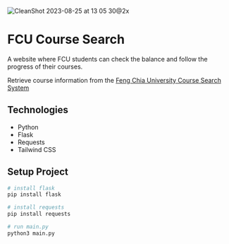 ![CleanShot 2023-08-25 at 13 05 30@2x](https://github.com/ridemountainpig/fcu-course-search/assets/92412722/19689b2f-0e16-472d-9e8d-f37f5f924d30)

# FCU Course Search

A website where FCU students can check the balance and follow the progress of their courses.

Retrieve course information from the [Feng Chia University Course Search System](https://coursesearch04.fcu.edu.tw/main.aspx?token=eyJ0eXAiOiJKV1QiLCJhbGciOiJIUzI1NiJ9.eyJleHAiOjE2NzQ4ODY2Mzd9._xGurQqtZrVY1jvDCJ0O8kc6lcesLUnenpLu-VM1fZg)

## Technologies

-   Python
-   Flask
-   Requests
-   Tailwind CSS

## Setup Project

```bash
# install flask
pip install flask

# install requests
pip install requests

# run main.py
python3 main.py
```
